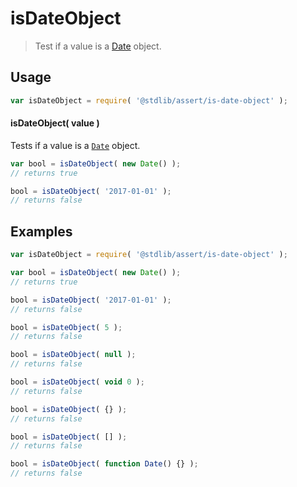 # isDateObject

> Test if a value is a [Date][date-object] object.


<section class="usage">

## Usage

``` javascript
var isDateObject = require( '@stdlib/assert/is-date-object' );
```


#### isDateObject( value )

Tests if a value is a [`Date`][date-object] object.

``` javascript
var bool = isDateObject( new Date() );
// returns true

bool = isDateObject( '2017-01-01' );
// returns false
```

</section>

<!-- /.usage -->


<section class="examples">

## Examples

``` javascript
var isDateObject = require( '@stdlib/assert/is-date-object' );

var bool = isDateObject( new Date() );
// returns true

bool = isDateObject( '2017-01-01' );
// returns false

bool = isDateObject( 5 );
// returns false

bool = isDateObject( null );
// returns false

bool = isDateObject( void 0 );
// returns false

bool = isDateObject( {} );
// returns false

bool = isDateObject( [] );
// returns false

bool = isDateObject( function Date() {} );
// returns false
```

</section>

<!-- /.examples -->


<section class="links">

[date-object]: https://developer.mozilla.org/en-US/docs/Web/JavaScript/Reference/Global_Objects/Date

</section>

<!-- /.links -->
